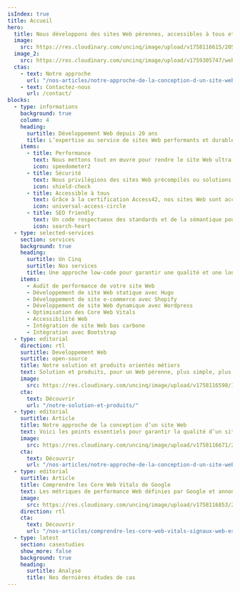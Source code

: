```yaml
---
isIndex: true
title: Accueil
hero:
  title: Nous développons des sites Web pérennes, accessibles à tous et à faible émission de carbone.
  image:
    src: https://res.cloudinary.com/uncinq/image/upload/v1758116615/205.OK_zdg2ue.svg
  image_2:
    src: https://res.cloudinary.com/uncinq/image/upload/v1759305747/website_fyqtjp.png
  ctas:
    - text: Notre approche
      url: "/nos-articles/notre-approche-de-la-conception-d-un-site-web/"
    - text: Contactez-nous
      url: /contact/
blocks:
  - type: informations
    background: true
    column: 4
    heading:
      surtitle: Développement Web depuis 20 ans
      title: L’expertise au service de sites Web performants et durables.
    items:
      - title: Performance
        text: Nous mettons tout en œuvre pour rendre le site Web ultra rapide et bas carbone grâce à de nombreux critères de tests.
        icon: speedometer2
      - title: Sécurité
        text: Nous privilégions des sites Web précompilés ou solutions SaaS.
        icon: shield-check
      - title: Accessible à tous
        text: Grâce à la certification Access42, nos sites Web sont accessibles à tous.
        icon: universal-access-circle
      - title: SEO friendly
        text: Un code respectueux des standards et de la sémantique pour un réferencement naturel optimisé.
        icon: search-heart
  - type: selected-services
    section: services
    background: true
    heading:
      surtitle: Un Cinq
      surtitle: Nos services
      title: Une approche low-code pour garantir une qualité et une longévité optimales.
    items:
      - Audit de performance de votre site Web
      - Développement de site Web statique avec Hugo
      - Développement de site e-commerce avec Shopify
      - Développement de site Web dynamique avec Wordpress
      - Optimisation des Core Web Vitals
      - Accessibilité Web
      - Intégration de site Web bas carbone
      - Intégration avec Bootstrap
  - type: editorial
    direction: rtl
    surtitle: Developpement Web
    surtitle: open-source
    title: Notre solution et produits orientés métiers
    text: Solution et produits, pour un Web pérenne, plus simple, plus accessible et à faible émission de carbone.
    image:
      src: https://res.cloudinary.com/uncinq/image/upload/v1758116598/181.Nodes_vgmgrr.svg
    cta:
      text: Découvrir
      url: "/notre-solution-et-produits/"
  - type: editorial
    surtitle: Article
    title: Notre approche de la conception d’un site Web
    text: Voici les points essentiels pour garantir la qualité d’un site Web dans le temps et son utilisation par les internautes.
    image:
      src: https://res.cloudinary.com/uncinq/image/upload/v1758116671/264.Teaming-Up_tqtwat.svg
    cta:
      text: Découvrir
      url: "/nos-articles/notre-approche-de-la-conception-d-un-site-web/"
  - type: editorial
    surtitle: Article
    title: Comprendre les Core Web Vitals de Google
    text: Les métriques de performance Web définies par Google et annoncées pour la première fois en mai 2020.
    image:
      src: https://res.cloudinary.com/uncinq/image/upload/v1758116853/299.Algorithm_uu3kn0.svg
    direction: rtl
    cta:
      text: Découvrir
      url: "/nos-articles/comprendre-les-core-web-vitals-signaux-web-essentiels-de-google/"
  - type: latest
    section: casestudies
    show_more: false
    background: true
    heading:
      surtitle: Analyse
      title: Nos dernières études de cas
---
```


